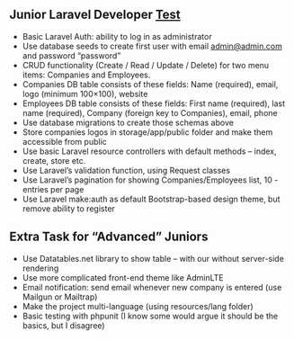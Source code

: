 ## Junior Laravel Developer [Test](https://laraveldaily.com/test-junior-laravel-developer-sample-project/)

- Basic Laravel Auth: ability to log in as administrator
- Use database seeds to create first user with email admin@admin.com and password “password”
- CRUD functionality (Create / Read / Update / Delete) for two menu items: Companies and Employees.
- Companies DB table consists of these fields: Name (required), email, logo (minimum 100×100), website
- Employees DB table consists of these fields: First name (required), last name (required), Company (foreign key to Companies), email, phone
- Use database migrations to create those schemas above
- Store companies logos in storage/app/public folder and make them accessible from public
- Use basic Laravel resource controllers with default methods – index, create, store etc.
- Use Laravel’s validation function, using Request classes
- Use Laravel’s pagination for showing Companies/Employees list, 10 - entries per page
- Use Laravel make:auth as default Bootstrap-based design theme, but remove ability to register

## Extra Task for “Advanced” Juniors
- Use Datatables.net library to show table – with our without server-side rendering
- Use more complicated front-end theme like AdminLTE
- Email notification: send email whenever new company is entered (use Mailgun or Mailtrap)
- Make the project multi-language (using resources/lang folder)
- Basic testing with phpunit (I know some would argue it should be the basics, but I disagree)


